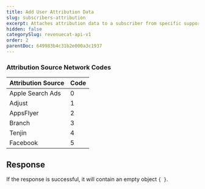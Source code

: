 ```yaml
---
title: Add User Attribution Data
slug: subscribers-attribution
excerpt: Attaches attribution data to a subscriber from specific supported networks.
hidden: false
categorySlug: revenuecat-api-v1
order: 2
parentDoc: 649983b4c31b2e000a3c1937
---
```

### Attribution Source Network Codes

| Attribution Source | Code |
| :----------------- | :--- |
| Apple Search Ads   | 0    |
| Adjust             | 1    |
| AppsFlyer          | 2    |
| Branch             | 3    |
| Tenjin             | 4    |
| Facebook           | 5    |

## Response

If the response is successful, it will contain an empty object `{ }`.